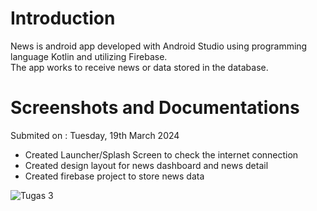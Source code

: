 # Introduction
News is android app developed with Android Studio using programming language Kotlin and utilizing Firebase.<br>
The app works to receive news or data stored in the database.<br>
# Screenshots and Documentations
Submited on : Tuesday, 19th March 2024<br>
* Created Launcher/Splash Screen to check the internet connection<br>
* Created design layout for news dashboard and news detail<br>
* Created firebase project to store news data

![Tugas 3](https://github.com/iamrazes/android-NewsApp/assets/71701718/27e37e47-7774-45fc-bf88-12afea823892)
